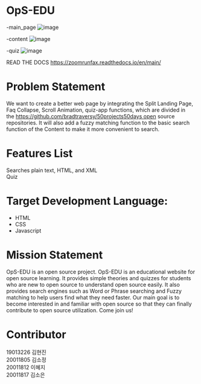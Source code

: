 # OpS-EDU
-main_page
![image](https://user-images.githubusercontent.com/81403373/205896147-37d876ca-24ee-4185-8984-0188ad7c361c.png)

-content
![image](https://user-images.githubusercontent.com/81403373/205896298-62a2f794-79ea-4e98-949a-d4a55fb8516b.png)

-quiz
![image](https://user-images.githubusercontent.com/81403373/205896436-95f19636-7607-45e0-984a-3150483be21c.png)




READ THE DOCS
https://zoomrunfax.readthedocs.io/en/main/

# Problem Statement
We want to create a better web page by integrating the Split Landing Page, Faq Collapse, Scroll Animation, quiz-app functions, which are divided in the https://github.com/bradtraversy/50projects50days open source repositories. 
It will also add a fuzzy matching function to the basic search function of the Content to make it more convenient to search.

# Features List
Searches plain text, HTML, and XML  
Quiz  

# Target Development Language:
- HTML
- CSS
- Javascript

# Mission Statement
OpS-EDU is an open source project. OpS-EDU is an educational website for open source learning. It provides simple theories and quizzes for students who are new to open source to understand open source easily. It also provides search engines such as Word or Phrase searching and Fuzzy matching to help users find what they need faster. Our main goal is to become interested in and familiar with open source so that they can finally contribute to open source utilization. Come join us!

# Contributor  
19013226 김현진  
20011805 김소정  
20011812 이혜지  
20011817 김소은  
